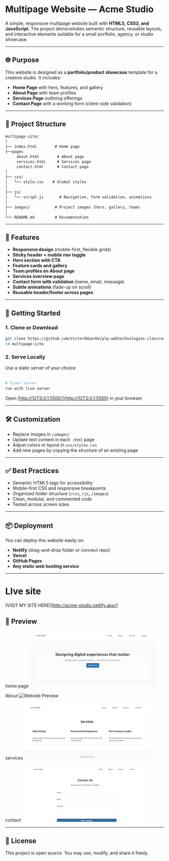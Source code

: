 # Multipage Website — Acme Studio

A simple, responsive multipage website built with **HTML5, CSS3, and JavaScript**. The project demonstrates semantic structure, reusable layouts, and interactive elements suitable for a small portfolio, agency, or studio showcase.

---

## 🌐 Purpose
This website is designed as a **portfolio/product showcase** template for a creative studio. It includes:
- **Home Page** with hero, features, and gallery
- **About Page** with team profiles
- **Services Page** outlining offerings
- **Contact Page** with a working form (client-side validation)

---

## 📂 Project Structure
```
multipage-site/
│
├── index.html        # Home page
├──pages
     about.html        # About page
     services.html     # Services page
     contact.html      # Contact page
│
├── css/
│   └── style.css    # Global styles
│
├── js/
│   └── script.js       # Navigation, form validation, animations
│
├── images/           # Project images (hero, gallery, team)
│
└── README.md         # Documentation
```

---

## 🎨 Features
- **Responsive design** (mobile-first, flexible grids)
- **Sticky header + mobile nav toggle**
- **Hero section with CTA**
- **Feature cards and gallery**
- **Team profiles on About page**
- **Services overview page**
- **Contact form with validation** (name, email, message)
- **Subtle animations** (fade-up on scroll)
- **Reusable header/footer across pages**

---

## 🚀 Getting Started

### 1. Clone or Download
```bash
git clone https://github.com/VictorOduorKe/plp-webtechnologies-classroom-july2025-july-2025-final-project-and-deployment-Final-Project-and-Depl.git
cd multipage-site
```

### 2. Serve Locally
Use a static server of your choice:
```bash

# liver server
run with live server
```
Open [http://127.0.0.1:5500/](http://127.0.0.1:5500) in your browser.

---

## 🛠️ Customization
- Replace images in `/images/`
- Update text content in each `.html` page
- Adjust colors or layout in `css/styles.css`
- Add new pages by copying the structure of an existing page

---

## ✅ Best Practices
- Semantic HTML5 tags for accessibility
- Mobile-first CSS and responsive breakpoints
- Organized folder structure (`/css`, `/js`, `/images`)
- Clean, modular, and commented code
- Tested across screen sizes

---

## 📦 Deployment
You can deploy this website easily on:
- **Netlify** (drag-and-drop folder or connect repo)
- **Vercel**
- **GitHub Pages**
- **Any static web hosting service**

---
# LIve site
(VISIT MY SITE HERE)[http://acme-studio.netlify.app/]
## 📸 Preview
home page
<img src="./images/home.png" alt="Website Preview" width="400">

About
<img src="./images/home.about.png" alt="Website Preview" width="400">

services
<img src="./images/SERVICES.png" alt="Website Preview" width="400">

contact
<img src="./images/contact.png" alt="Website Preview" width="400">


---

## 📄 License
This project is open source. You may use, modify, and share it freely.
